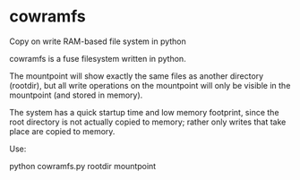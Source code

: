 cowramfs
========

Copy on write RAM-based file system in python

cowramfs is a fuse filesystem written in python.

The mountpoint will show exactly the same files as another directory (rootdir), but all write operations on the mountpoint will only be visible in the mountpoint (and stored in memory).

The system has a quick startup time and low memory footprint, since the root directory is not actually copied to memory; rather only writes that take place are copied to memory.

Use:

python cowramfs.py rootdir mountpoint

